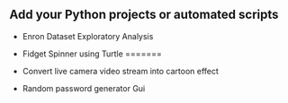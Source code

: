 ## Add your Python projects or automated scripts 
- Enron Dataset Exploratory Analysis

- Fidget Spinner using Turtle
=======
- Convert live camera video stream into cartoon effect

- Random password generator Gui
